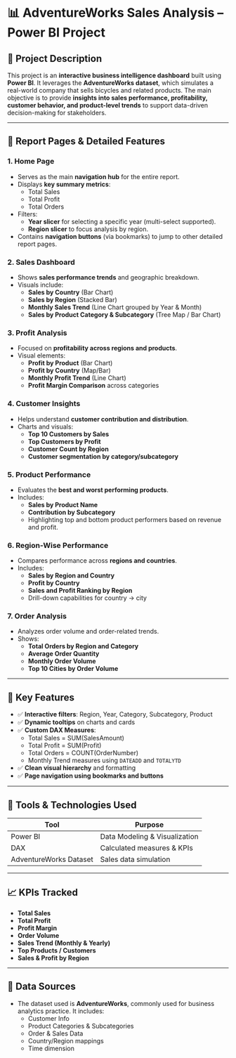 # 📊 AdventureWorks Sales Analysis – Power BI Project

## 📝 Project Description

This project is an **interactive business intelligence dashboard** built using **Power BI**. It leverages the **AdventureWorks dataset**, which simulates a real-world company that sells bicycles and related products. The main objective is to provide **insights into sales performance, profitability, customer behavior, and product-level trends** to support data-driven decision-making for stakeholders.

---

## 📁 Report Pages & Detailed Features

### 1. Home Page
- Serves as the main **navigation hub** for the entire report.
- Displays **key summary metrics**:
  - Total Sales
  - Total Profit
  - Total Orders
- Filters:
  - **Year slicer** for selecting a specific year (multi-select supported).
  - **Region slicer** to focus analysis by region.
- Contains **navigation buttons** (via bookmarks) to jump to other detailed report pages.

### 2. Sales Dashboard
- Shows **sales performance trends** and geographic breakdown.
- Visuals include:
  - **Sales by Country** (Bar Chart)
  - **Sales by Region** (Stacked Bar)
  - **Monthly Sales Trend** (Line Chart grouped by Year & Month)
  - **Sales by Product Category & Subcategory** (Tree Map / Bar Chart)

### 3. Profit Analysis
- Focused on **profitability across regions and products**.
- Visual elements:
  - **Profit by Product** (Bar Chart)
  - **Profit by Country** (Map/Bar)
  - **Monthly Profit Trend** (Line Chart)
  - **Profit Margin Comparison** across categories

### 4. Customer Insights
- Helps understand **customer contribution and distribution**.
- Charts and visuals:
  - **Top 10 Customers by Sales**
  - **Top Customers by Profit**
  - **Customer Count by Region**
  - **Customer segmentation by category/subcategory**

### 5. Product Performance
- Evaluates the **best and worst performing products**.
- Includes:
  - **Sales by Product Name**
  - **Contribution by Subcategory**
  - Highlighting top and bottom product performers based on revenue and profit.

### 6. Region-Wise Performance
- Compares performance across **regions and countries**.
- Includes:
  - **Sales by Region and Country**
  - **Profit by Country**
  - **Sales and Profit Ranking by Region**
  - Drill-down capabilities for country → city

### 7. Order Analysis
- Analyzes order volume and order-related trends.
- Shows:
  - **Total Orders by Region and Category**
  - **Average Order Quantity**
  - **Monthly Order Volume**
  - **Top 10 Cities by Order Volume**

---

## 📌 Key Features

- ✅ **Interactive filters**: Region, Year, Category, Subcategory, Product
- ✅ **Dynamic tooltips** on charts and cards
- ✅ **Custom DAX Measures**:
  - Total Sales = SUM(SalesAmount)
  - Total Profit = SUM(Profit)
  - Total Orders = COUNT(OrderNumber)
  - Monthly Trend measures using `DATEADD` and `TOTALYTD`
- ✅ **Clean visual hierarchy** and formatting
- ✅ **Page navigation using bookmarks and buttons**

---

## 🧰 Tools & Technologies Used

| Tool       | Purpose                       |
|------------|-------------------------------|
| Power BI   | Data Modeling & Visualization |
| DAX        | Calculated measures & KPIs    |
| AdventureWorks Dataset | Sales data simulation |

---

## 📈 KPIs Tracked

- **Total Sales**
- **Total Profit**
- **Profit Margin**
- **Order Volume**
- **Sales Trend (Monthly & Yearly)**
- **Top Products / Customers**
- **Sales & Profit by Region**

---

## 📂 Data Sources

- The dataset used is **AdventureWorks**, commonly used for business analytics practice. It includes:
  - Customer Info
  - Product Categories & Subcategories
  - Order & Sales Data
  - Country/Region mappings
  - Time dimension
